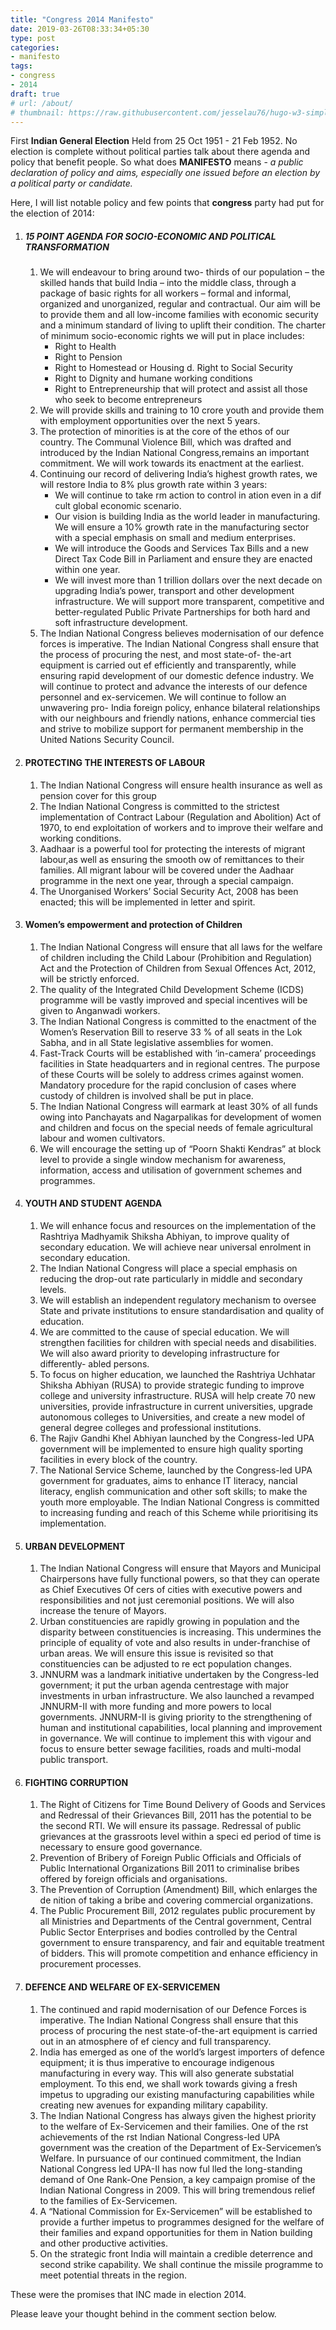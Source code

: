 ```yaml
---
title: "Congress 2014 Manifesto"
date: 2019-03-26T08:33:34+05:30
type: post
categories:
- manifesto
tags:
- congress
- 2014
draft: true
# url: /about/
# thumbnail: https://raw.githubusercontent.com/jesselau76/hugo-w3-simple/master/exampleSite/images/thumb-rigo-erives-594315-unsplash.jpg
---
```


First **Indian General Election** Held from 25 Oct 1951 - 21 Feb 1952. No election is complete without political parties talk about there agenda and policy that benefit people.
So what does **MANIFESTO** means - *a public declaration of policy and aims, especially one issued before an election by a political party or candidate.*

Here, I will list notable policy and few points that **congress** party had put for the election of 2014:

1. ##### 15 POINT AGENDA FOR SOCIO-ECONOMIC AND POLITICAL TRANSFORMATION
   1. We will endeavour to bring around two- thirds of our population – the skilled hands that build India – into the middle class, through a package of basic rights for all workers – formal and informal, organized and unorganized, regular and contractual. Our aim will be to provide them and all low-income families with economic security and a minimum standard of living to uplift their condition. The charter of minimum socio-economic rights we will put in place includes:
        - Right to Health
        - Right to Pension
        - Right to Homestead or Housing d. Right to Social Security
        - Right to Dignity and humane working conditions
        - Right to Entrepreneurship that will protect and assist all those who seek to become entrepreneurs
    2. We will provide skills and training to 10 crore youth and provide them with employment opportunities over the next 5 years.
    3. The protection of minorities is at the core of the ethos of our country. The Communal Violence Bill, which was drafted and introduced     by the Indian National Congress,remains an important commitment. We will work towards its enactment at the earliest.
    4. Continuing our record of delivering India’s highest growth rates, we will restore India to 8% plus growth rate within 3 years:
        - We will continue to take  rm action to control in ation even in a dif cult global economic scenario.
        - Our vision is building India as the world leader in manufacturing. We will ensure a 10% growth rate in the manufacturing sector   with a special emphasis on small and medium enterprises.
        - We will introduce the Goods and Services Tax Bills and a new Direct Tax Code Bill in Parliament and ensure they are enacted within one year.
        - We will invest more than 1 trillion dollars over the next decade on upgrading India’s power, transport and other development  infrastructure. We will support more transparent, competitive and better-regulated Public Private Partnerships for both hard and soft infrastructure development.
    5. The Indian National Congress believes modernisation of our defence forces is imperative. The Indian National Congress shall ensure that the process of procuring the  nest, and most state-of- the-art equipment is carried out ef efficiently and transparently, while ensuring rapid development of our domestic defence industry. We will continue to protect and advance the interests of our defence personnel and ex-servicemen. We will continue to follow an unwavering pro- India foreign policy, enhance bilateral relationships with our neighbours and friendly nations, enhance commercial ties and strive to mobilize support for permanent membership in the United Nations Security Council.

2. #### PROTECTING THE INTERESTS OF LABOUR
   1. The Indian National Congress will ensure health insurance as well as pension cover for this group
   2. The Indian National Congress is committed to the strictest implementation of Contract Labour (Regulation and Abolition) Act of 1970, to end exploitation of workers and to improve their welfare and working conditions.
   3. Aadhaar is a powerful tool for protecting the interests of migrant labour,as well as ensuring the smooth  ow of remittances to their families. All migrant labour will be covered under the Aadhaar programme in the next one year, through a special campaign.
   4. The Unorganised Workers’ Social Security Act, 2008 has been enacted; this will be implemented in letter and spirit.

3. #### Women’s empowerment and protection of Children 
   1. The Indian National Congress will ensure that all laws for the welfare of children including the Child Labour (Prohibition and Regulation) Act and the Protection of Children from Sexual Offences Act, 2012, will be strictly enforced.
   2. The quality of the Integrated Child Development Scheme (ICDS) programme will be vastly improved and special incentives will be given to Anganwadi workers.
   3. The Indian National Congress is committed to the enactment of the Women’s Reservation Bill to reserve 33 % of all seats in the Lok Sabha, and in all State legislative assemblies for women.
   4. Fast-Track Courts will be established with ‘in-camera’ proceedings facilities in State headquarters and in regional centres. The purpose of these Courts will be solely to address crimes against women. Mandatory procedure for the rapid conclusion of cases where custody of children is involved shall be put in place.
   5. The Indian National Congress will earmark at least 30% of all funds  owing into Panchayats and Nagarpalikas for development of women and children and focus on the special needs of female agricultural labour and women cultivators.
   6. We will encourage the setting up of “Poorn Shakti Kendras” at block level to provide a single window mechanism for awareness, information, access and utilisation of government schemes and programmes.

4. #### YOUTH AND STUDENT AGENDA
   1. We will enhance focus and resources on the implementation of the Rashtriya Madhyamik Shiksha Abhiyan, to improve quality of secondary education. We will achieve near universal enrolment in secondary education.
   2. The Indian National Congress will place a special emphasis on reducing the drop-out rate particularly in middle and secondary levels.
   3. We will establish an independent regulatory mechanism to oversee State and private institutions to ensure standardisation and quality of education.
   4. We are committed to the cause of special education. We will strengthen facilities for children with special needs and disabilities. We will also award priority to developing infrastructure for differently- abled persons.
   5. To focus on higher education, we launched the Rashtriya Uchhatar Shiksha Abhiyan (RUSA) to provide strategic funding to improve college and university infrastructure. RUSA will help create 70 new universities, provide infrastructure in current universities, upgrade autonomous colleges to Universities, and create a new model of general degree colleges and professional institutions.
   6. The Rajiv Gandhi Khel Abhiyan launched by the Congress-led UPA government will be implemented to ensure high quality sporting facilities in every block of the country.
   7. The National Service Scheme, launched by the Congress-led UPA government for graduates, aims to enhance IT literacy,  nancial literacy, english communication and other soft skills; to make the youth more employable. The Indian National Congress is committed to increasing funding and reach of this Scheme while prioritising its implementation.

5. #### URBAN DEVELOPMENT
   1. The Indian National Congress will ensure that Mayors and Municipal Chairpersons have fully functional powers, so that they can operate as Chief Executives Of cers of cities with executive powers and responsibilities and not just ceremonial positions. We will also increase the tenure of Mayors.
   2. Urban constituencies are rapidly growing in population and the disparity between constituencies is increasing. This undermines the principle of equality of vote and also results in under-franchise of urban areas. We will ensure this issue is revisited so that constituencies can be adjusted to re ect population changes.
   3. JNNURM was a landmark initiative undertaken by the Congress-led government; it put the urban agenda centrestage with major investments in urban infrastructure. We also launched a revamped JNNURM-II with more funding and more powers to local governments. JNNURM-II is giving priority to the strengthening of human and institutional capabilities, local planning and improvement in governance. We will continue to implement this with vigour and focus to ensure better sewage facilities, roads and multi-modal public transport.

6.  #### FIGHTING CORRUPTION
    1.  The Right of Citizens for Time Bound Delivery of Goods and Services and Redressal of their Grievances Bill, 2011 has the potential to be the second RTI. We will ensure its passage. Redressal of public grievances at the grassroots level within a speci ed period of time is necessary to ensure good governance.
    2.  Prevention of Bribery of Foreign Public Officials and Officials of Public International Organizations Bill 2011 to criminalise bribes offered by foreign officials and organisations.
    3.  The Prevention of Corruption (Amendment) Bill, which enlarges the de nition of taking a bribe and covering commercial organizations.
    4.  The Public Procurement Bill, 2012 regulates public procurement by all Ministries and Departments of the Central government, Central Public Sector Enterprises and bodies controlled by the Central government to ensure transparency, and fair and equitable treatment of bidders. This will promote competition and enhance efficiency in procurement processes.
   
7.  #### DEFENCE AND WELFARE OF EX-SERVICEMEN
    1.  The continued and rapid modernisation of our Defence Forces is imperative. The Indian National Congress shall ensure that this process of procuring the  nest state-of-the-art equipment is carried out in an atmosphere of ef ciency and full transparency.
    2.  India has emerged as one of the world’s largest importers of defence equipment; it is thus imperative to encourage indigenous manufacturing in every way. This will also generate substatial employment. To this end, we shall work towards giving a fresh impetus to upgrading our existing manufacturing capabilities while creating new avenues for expanding military capability.
    3.  The Indian National Congress has always given the highest priority to the welfare of Ex-Servicemen and their families. One of the  rst achievements of the  rst Indian National Congress-led UPA government was the creation of the Department of Ex-Servicemen’s Welfare. In pursuance of our continued commitment, the Indian National Congress led UPA-II has now ful lled the long-standing demand of One Rank-One Pension, a key campaign promise of the Indian National Congress in 2009. This will bring tremendous relief to the families of Ex-Servicemen.
    4.  A “National Commission for Ex-Servicemen” will be established to provide a further impetus to programmes designed for the welfare of their families and expand opportunities for them in Nation building and other productive activities.
    5.  On the strategic front India will maintain a credible deterrence and second strike capability. We shall continue the missile programme to meet potential threats in the region.

These were the promises that INC made in election 2014.

Please leave your thought behind in the comment section below.